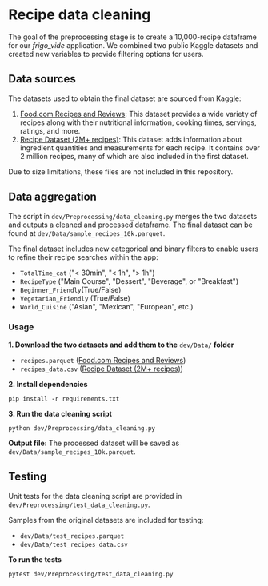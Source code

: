 # Recipe data cleaning

The goal of the preprocessing stage is to create a 10,000-recipe dataframe for our *frigo_vide* application. We combined two public Kaggle datasets and created new variables to provide filtering options for users. 

## Data sources 
The datasets used to obtain the final dataset are sourced from Kaggle:

1. [Food.com Recipes and Reviews](https://www.kaggle.com/datasets/irkaal/foodcom-recipes-and-reviews/data): This dataset provides a wide variety of recipes along with their nutritional information, cooking times, servings, ratings, and more.
2. [Recipe Dataset (2M+ recipes)](https://www.kaggle.com/datasets/wilmerarltstrmberg/recipe-dataset-over-2m/data): This dataset adds information about ingredient quantities and measurements for each recipe. It contains over 2 million recipes, many of which are also included in the first dataset.

Due to size limitations, these files are not included in this repository.

## Data aggregation
The script in `dev/Preprocessing/data_cleaning.py` merges the two datasets and outputs a cleaned and processed dataframe. The final dataset can be found at `dev/Data/sample_recipes_10k.parquet`. 

The final dataset includes new categorical and binary filters to enable users to refine their recipe searches within the app:
* `TotalTime_cat` ("< 30min", "< 1h", "> 1h")
* `RecipeType` ("Main Course", "Dessert", "Beverage", or "Breakfast")
* `Beginner_Friendly`(True/False)
* `Vegetarian_Friendly` (True/False)
* `World_Cuisine` ("Asian", "Mexican", "European", etc.)

### Usage

**1. Download the two datasets and add them to the** `dev/Data/` **folder**
- `recipes.parquet` ([Food.com Recipes and Reviews](https://www.kaggle.com/datasets/irkaal/foodcom-recipes-and-reviews/data))
- `recipes_data.csv` ([Recipe Dataset (2M+ recipes)](https://www.kaggle.com/datasets/wilmerarltstrmberg/recipe-dataset-over-2m/data))

**2. Install dependencies**

```
pip install -r requirements.txt
```

**3. Run the data cleaning script**

```
python dev/Preprocessing/data_cleaning.py
```

**Output file:**
The processed dataset will be saved as `dev/Data/sample_recipes_10k.parquet`.

## Testing

Unit tests for the data cleaning script are provided in `dev/Preprocessing/test_data_cleaning.py`.

Samples from the original datasets are included for testing:
- `dev/Data/test_recipes.parquet`
- `dev/Data/test_recipes_data.csv`

**To run the tests**
```
pytest dev/Preprocessing/test_data_cleaning.py
```

